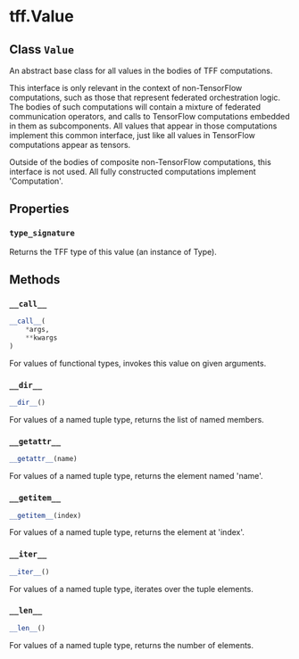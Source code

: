 <div itemscope itemtype="http://developers.google.com/ReferenceObject">
<meta itemprop="name" content="tff.Value" />
<meta itemprop="path" content="Stable" />
<meta itemprop="property" content="type_signature"/>
<meta itemprop="property" content="__call__"/>
<meta itemprop="property" content="__dir__"/>
<meta itemprop="property" content="__getattr__"/>
<meta itemprop="property" content="__getitem__"/>
<meta itemprop="property" content="__iter__"/>
<meta itemprop="property" content="__len__"/>
</div>

# tff.Value

## Class `Value`



An abstract base class for all values in the bodies of TFF computations.

This interface is only relevant in the context of non-TensorFlow computations,
such as those that represent federated orchestration logic. The bodies of
such computations will contain a mixture of federated communication operators,
and calls to TensorFlow computations embedded in them as subcomponents. All
values that appear in those computations implement this common interface, just
like all values in TensorFlow computations appear as tensors.

Outside of the bodies of composite non-TensorFlow computations, this interface
is not used. All fully constructed computations implement 'Computation'.

## Properties

<h3 id="type_signature"><code>type_signature</code></h3>

Returns the TFF type of this value (an instance of Type).



## Methods

<h3 id="__call__"><code>__call__</code></h3>

``` python
__call__(
    *args,
    **kwargs
)
```

For values of functional types, invokes this value on given arguments.

<h3 id="__dir__"><code>__dir__</code></h3>

``` python
__dir__()
```

For values of a named tuple type, returns the list of named members.

<h3 id="__getattr__"><code>__getattr__</code></h3>

``` python
__getattr__(name)
```

For values of a named tuple type, returns the element named 'name'.

<h3 id="__getitem__"><code>__getitem__</code></h3>

``` python
__getitem__(index)
```

For values of a named tuple type, returns the element at 'index'.

<h3 id="__iter__"><code>__iter__</code></h3>

``` python
__iter__()
```

For values of a named tuple type, iterates over the tuple elements.

<h3 id="__len__"><code>__len__</code></h3>

``` python
__len__()
```

For values of a named tuple type, returns the number of elements.



